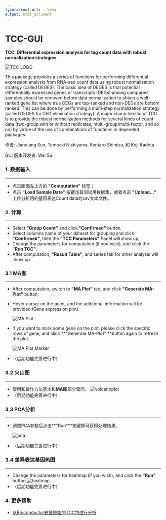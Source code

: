 ```yaml
---
typora-root-url: ..\www
output: html_document
---
```


# TCC-GUI

**TCC: Differential expression analysis for tag count data with robust normalization strategies**

![TCC LOGO](/tccLogo.png)

This package provides a series of functions for performing differential expression analysis from RNA-seq count data using robust normalization strategy (called DEGES). The basic idea of DEGES is that potential differentially expressed genes or transcripts (DEGs) among compared samples should be removed before data normalization to obtain a well-ranked gene list where true DEGs are top-ranked and non-DEGs are bottom ranked. This can be done by performing a multi-step normalization strategy (called DEGES for DEG elimination strategy). A major characteristic of TCC is to provide the robust normalization methods for several kinds of count data (two-group with or without replicates, multi-group/multi-factor, and so on) by virtue of the use of combinations of functions in depended packages.

作者: Jianqiang Sun, Tomoaki Nishiyama, Kentaro Shimizu, 和 Koji Kadota

GUI 版本开发者: Wei Su

### 1. 数据输入
---
- 点击画面左上方的 **"Computation"** 标签；
- 点击 **"Load Sample Data"** 按键加载测试用数据集，或者点击 **"Upload..."** 上传分析用的基因表达Count data的csv文本文件。

### 2. 计算

---
- Select **"Group Count"** and click **"Confirmed"** button;
- Select columns name of your dataset for grouping and click **"Confirmed"**, then the **"TCC Parameters"** Panel will show up;
- Change the parameters for computation (if you wish), and click the **"Run TCC"**.
- After computation, **"Result Table"**, and series tab for other analysis will show up.

### 3.1 MA图

---
- After computation, switch to **"MA Plot"** tab, and click **"Generate MA-Plot"** button;

- Hover cursor on the point, and the additional information will be provided (Gene expression plot).

  ![MA Plot](/maplot1-md.png)

- If you want to mark some gene on the plot, please click the specific rows of gene, and click **"Generate MA-Plot" **button again to refresh the plot.

  ![MA Plot Marker](/maplot2-md.png)

- （后期功能完善进行中）

### 3.2 火山图

---
- 使用和操作方法基本和**MA图**部分雷同。
 ![volcanoplot](/volcanoplot.png)
- （后期功能完善进行中）

### 3.3 PCA分析

---
- 调整PCA参数后点击**"Run"**按键即可获得处理结果。

  ![pca](/pca.png)

- （后期功能完善进行中）

### 3.4 差异表达基因热图

---
- Change the parameters for heatmap (if you wish), and click the **"Run"** button.![heatmap](/heatmap.png)
- （后期功能完善进行中）

### 4. 更多帮助

- [从Bioconductor安装原始的TCC包进行分析](http://www.bioconductor.org/packages/release/bioc/html/TCC.html)
